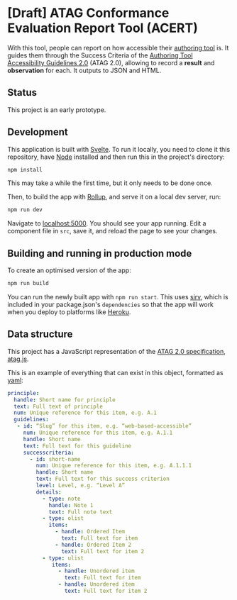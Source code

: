 # [Draft] ATAG Conformance Evaluation Report Tool (ACERT)

With this tool, people can report on how accessible their [authoring tool](https://www.w3.org/TR/ATAG20/#def-Authoring-Tool) is. It guides them through the Success Criteria of the [Authoring Tool Accessibility Guidelines 2.0](https://www.w3.org/TR/ATAG20/) (ATAG 2.0), allowing to record a **result** and **observation** for each. It outputs to JSON and HTML.

## Status

This project is an early prototype.

## Development

This application is built with [Svelte](https://svelte.dev). To run it locally, you need to clone it this repository, have [Node](https://nodejs.org) installed and then run this in the project's directory:

```bash
npm install
```

This may take a while the first time, but it only needs to be done once.

Then, to build the app with [Rollup](https://rollupjs.org), and serve it on a local dev server, run:

```bash
npm run dev
```

Navigate to [localhost:5000](http://localhost:5000). You should see your app running. Edit a component file in `src`, save it, and reload the page to see your changes.

## Building and running in production mode

To create an optimised version of the app:

```bash
npm run build
```

You can run the newly built app with `npm run start`. This uses [sirv](https://github.com/lukeed/sirv), which is included in your package.json's `dependencies` so that the app will work when you deploy to platforms like [Heroku](https://heroku.com).

## Data structure

This project has a JavaScript representation of the [ATAG 2.0 specification](https://w3.org/TR/ATAG20), [atag.js](https://github.com/w3c/wai-atag-report-tool/blob/master/src/data/atag.js).

This is an example of everything that can exist in this object, formatted as [yaml](https://yaml.org/):

```yaml
principle:
  handle: Short name for principle
  text: Full text of principle
  num: Unique reference for this item, e.g. A.1
  guidelines:
   - id: “Slug” for this item, e.g. “web-based-accessible”
     num: Unique reference for this item, e.g. A.1.1
     handle: Short name
     text: Full text for this guideline
     successcriteria:
       - id: short-name
         num: Unique reference for this item, e.g. A.1.1.1
         handle: Short name
         text: Full text for this success criterion
         level: Level, e.g. “Level A”
         details:
           - type: note
             handle: Note 1
             text: Full note text
           - type: olist
             items:
               - handle: Ordered Item
                 text: Full text for item
               - handle: Ordered Item 2
                 text: Full text for item 2
           - type: ulist
              items:
                - handle: Unordered item
                  text: Full text for item
                - handle: Unordered item
                  text: Full text for item 2
```
